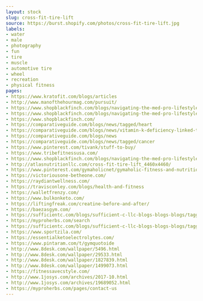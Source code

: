 ```yaml
---
layout: stock
slug: cross-fit-tire-lift
source: https://burst.shopify.com/photos/cross-fit-tire-lift.jpg
labels:
- water
- male
- photography
- fun
- tire
- muscle
- automotive tire
- wheel
- recreation
- physical fitness
pages:
- https://www.kratofit.com/blogs/articles
- http://www.manofthehourmag.com/pursuit/
- https://www.shopblackfinch.com/blogs/navigating-the-med-pro-lifestyle/find-time-to-exercise-even-with-a-doctors-schedule
- https://www.shopblackfinch.com/blogs/navigating-the-med-pro-lifestyle
- https://www.shopblackfinch.com/
- https://comparativeguide.com/blogs/news/tagged/heart
- https://comparativeguide.com/blogs/news/vitamin-k-deficiency-linked-to-osteoporosis-cancer-and-heart-disease
- https://comparativeguide.com/blogs/news
- https://comparativeguide.com/blogs/news/tagged/cancer
- https://www.pinterest.com/tivank/stuff-to-buy/
- https://www.tribefitnessusa.com/
- https://www.shopblackfinch.com/blogs/navigating-the-med-pro-lifestyle/tagged/scrub
- http://atlasnutritionllc.com/cross-fit-tire-lift_4460x4460/
- https://www.pinterest.com/gymaholicnet/gymaholic-fitness-and-nutrition-tips/
- https://victoriousone-betheone.com/
- https://raydiantwellness.com/
- https://travisconley.com/blogs/health-and-fitness
- https://walletfrenzy.com/
- https://www.bulkonketo.com/
- https://liftingfreak.com/creatine-before-and-after/
- https://baezasgym.com/
- https://sufficientc.com/blogs/sufficient-c-llc-blogs-blogs-blogs/tagged/flavor-with-function
- https://myproherbs.com/search
- https://sufficientc.com/blogs/sufficient-c-llc-blogs-blogs-blogs/tagged/workout-recovery
- https://www.sportzila.com/
- https://essentialketoelectrolytes.com/
- https://www.pintaram.com/t/gymquotoide
- http://www.8desk.com/wallpaper/5496.html
- http://www.8desk.com/wallpaper/29533.html
- http://www.8desk.com/wallpaper/1827839.html
- http://www.8desk.com/wallpaper/1499073.html
- https://fitnessavecstyle.com/
- http://www.1josys.com/archives/2017-10.html
- http://www.1josys.com/archives/19689052.html
- https://myproherbs.com/pages/contact-us
---
```


